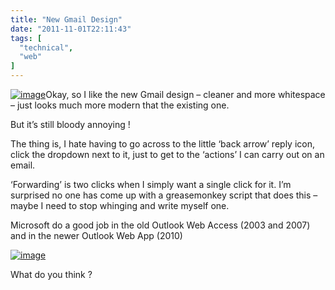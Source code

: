 ```yaml
---
title: "New Gmail Design"
date: "2011-11-01T22:11:43"
tags: [
  "technical",
  "web"
]
---
```

[![image](image_thumb2.png "image")](https://kapie.com/wp-content/uploads/2011/11/image2.png)Okay, so I like the new Gmail design – cleaner and more whitespace – just looks much more modern that the existing one.

But it’s still bloody annoying !

The thing is, I hate having to go across to the little ‘back arrow’ reply icon, click the dropdown next to it, just to get to the ‘actions’ I can carry out on an email.

‘Forwarding’ is two clicks when I simply want a single click for it. I’m surprised no one has come up with a greasemonkey script that does this – maybe I need to stop whinging and write myself one.

Microsoft do a good job in the old Outlook Web Access (2003 and 2007) and in the newer Outlook Web App (2010)

[![image](image_thumb11.png "image")](https://kapie.com/wp-content/uploads/2011/11/image1.png)

What do you think ?